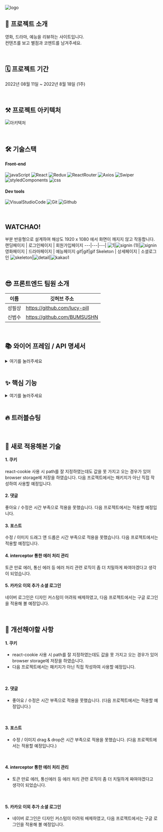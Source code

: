 ![logo](https://user-images.githubusercontent.com/109033607/185214064-b9bb56c9-b2e1-4532-b0ec-3fd59c722075.png)
## 🙌 프로젝트 소개
영화, 드라마, 예능을 리뷰하는 사이트입니다.<br>
컨텐츠를 보고 별점과 코멘트를 남겨주세요.

<br>

## 🗓 프로젝트 기간
2022년 08월 11일 ~ 2022년 8월 18일 (1주)

<br>

## ⚒️ 프로젝트 아키텍처
![아키텍처](https://user-images.githubusercontent.com/109033607/185400322-46969d75-1e63-4b03-b2e2-303f7e8c3a86.png)

<br>

## 🛠 기술스택
#### Front-end
![javaScript](https://camo.githubusercontent.com/fe1c8df487dbc029d3a1819dcc5bf79e066f1307131191ac2b02de8c3c55da81/68747470733a2f2f696d672e736869656c64732e696f2f62616467652f4a6176615363726970742d4637444631453f7374796c653d266c6f676f3d4a617661536372697074266c6f676f436f6c6f723d7768697465)
![React](https://camo.githubusercontent.com/34c6a7afcc16731e2c4d73f3af9b275b172b2e46dc1e82be3f121a71fe067de9/68747470733a2f2f696d672e736869656c64732e696f2f62616467652f52656163742d3631444146423f7374796c653d266c6f676f3d5265616374266c6f676f436f6c6f723d7768697465)
![Redux](https://camo.githubusercontent.com/d58ceb12a14709c7049878ae358ef7628e42d4276108b758cbb66a8922e7ef3e/68747470733a2f2f696d672e736869656c64732e696f2f62616467652f52656475782d3736344142433f7374796c653d266c6f676f3d5265647578266c6f676f436f6c6f723d7768697465)
![ReactRouter](https://camo.githubusercontent.com/d257f8e18789ba1e6d34a9c63cbe150083c96b6f0da2eb059ae02422914ea80a/68747470733a2f2f696d672e736869656c64732e696f2f62616467652f526561637420526f757465722d4341343234353f7374796c653d266c6f676f3d526561637420526f75746572266c6f676f436f6c6f723d7768697465)
![Axios](https://camo.githubusercontent.com/809053601ae7a670d58865bd88e0f313cc5ced1c0915ff43aeb2ad1d1bf252c2/68747470733a2f2f696d672e736869656c64732e696f2f62616467652f4178696f732d3638323865323f7374796c653d)
![Swiper](https://camo.githubusercontent.com/2a4027d72d8e0d2938ad47bd8e4274fee26f286e464ce62c492a3dc2ff09b174/68747470733a2f2f696d672e736869656c64732e696f2f62616467652f5377697065722d3633333246363f7374796c653d266c6f676f3d537769706572266c6f676f436f6c6f723d7768697465)
![styledComponents](https://camo.githubusercontent.com/8d29f15964b1cb2254deccb293a2c444eee52078b3d448b6149c17c5ab40d2ce/68747470733a2f2f696d672e736869656c64732e696f2f62616467652f7374796c65642d636f6d706f6e656e74732d4442373039333f7374796c653d266c6f676f3d7374796c65642d636f6d706f6e656e7473266c6f676f436f6c6f723d7768697465)
![css](https://camo.githubusercontent.com/c774b3527d1dfaea9ddb6a253fc0bad0b819a570a9da14adf2eb02279ae8f5d7/68747470733a2f2f696d672e736869656c64732e696f2f62616467652f4353532d3135373242363f7374796c653d266c6f676f3d43535333266c6f676f436f6c6f723d7768697465)
#### Dev tools
![VisualStudioCode](https://camo.githubusercontent.com/e9f45e009429d35852b90e211cac4d3881b18471d8faa43b24bdaf4c8a19723b/68747470733a2f2f696d672e736869656c64732e696f2f62616467652f56697375616c2053747564696f20436f64652d3030374143433f7374796c653d266c6f676f3d56697375616c2053747564696f20436f6465266c6f676f436f6c6f723d7768697465)
![Git](https://camo.githubusercontent.com/a5e39b99ce3f82aa5b1d04379575311317fccec3787a98f9e8b94b4034142d3e/68747470733a2f2f696d672e736869656c64732e696f2f62616467652f4769742d4630353033323f7374796c653d266c6f676f3d476974266c6f676f436f6c6f723d7768697465)
![Github](https://camo.githubusercontent.com/245d233220d2b61c6e4c7177cf60be551e2be541c43c4deb25cd935903745233/68747470733a2f2f696d672e736869656c64732e696f2f62616467652f4769744875622d3138313731373f7374796c653d266c6f676f3d476974487562266c6f676f436f6c6f723d7768697465)

<br>

## WATCHAO!
부분 반응형으로 설계하여 해상도 1920 x 1080 에서 화면이 깨지지 않고 작동합니다.
랜딩페이지 | 로그인페이지 | 회원가입페이지
---|---|---|
![1](https://user-images.githubusercontent.com/109033607/185373925-2b4cb14c-ef40-4aa2-af7e-62a911b3050e.gif)|![signin (1)](https://user-images.githubusercontent.com/109033607/185381014-cbcac032-7596-4960-bdc8-5335633efc74.gif)|![signin](https://user-images.githubusercontent.com/109033607/185379009-2ebe9703-234b-4d6c-9911-bb380e213ded.gif)
영화페이지 | 드라마페이지 | 예능페이지
gif|gif|gif
Skeleton | 상세페이지 | 소셜로그인
![skeleton](https://user-images.githubusercontent.com/109033607/185400797-b69f8c66-0e4a-46e1-b454-40fb823591f5.gif)|![detail](https://user-images.githubusercontent.com/109033607/185377409-ee00f24e-17b8-4f9f-8371-a6eeefc6a3ba.gif)|![kakao1](https://user-images.githubusercontent.com/109033607/185375564-89df8ba9-3fed-4a9e-9844-d50624af1e3e.gif)

<br>



## 😎 프론트엔드 팀원 소개<br>
이름 | 깃허브 주소 |
---|---|
성필상|https://github.com/lucy-pill
신범수|https://github.com/BUMSUSHN

<br>

## 📚 와이어 프레임 / API 명세서<br>
<details>
<summary>여기를 눌러주세요</summary>
<div markdown="1">

<br>
  
[figma로 열기](https://www.figma.com/file/dapEFyHroe0F7veKdijnio/Mini-Project?node-id=0%3A1)
<br>

[노션으로 열기](https://www.notion.so/5-abb0b2421aa6449abd1b7a4251a9e819)

</div>
</details>
<br>

## ✨ 핵심 기능<br>
<details>
<summary>여기를 눌러주세요</summary>
<div markdown="1">

<br>

### # 공통 기능
- Input 상태 관리하기 : useRef를 이용하여 input창을 초기화할 수 있습니다. 
<br>

#### 1. 랜딩 페이지
- Swiper를 이용하여 포스팅된 카드들을 확인할 수 있습니다.
<br>

#### 2. 로그인
- 소셜 로그인 : 카카오톡으로 간단하게 로그인할 수 있습니다.
<br>

#### 3. 회원가입
- 이메일 주소 & 닉네임 : 중복 체크 버튼을 없애고 debounce를 이용하여 중복 체크를 진행하였습니다.
- 비밀번호 : on/off 버튼을 이용하여 비밀번호 입력 시 노출되지 않게 설정했습니다.
<br>

#### 4. 영화 / 드라마 / 예능 페이지
- Grid를 이용하여 페이지에 생동감을 주었습니다.
- 로그아웃 상태에서 버튼 클릭 시 '로그인 후에 이용 바랍니다' 알림창을 띄우고 로그인 페이지로 이동합니다.
- 좋아요 👍 : 포스트가 좋아요를 많이 받은 순서대로 정렬됩니다
- 별점⭐⭐⭐⭐⭐을 통해 직관적인 후기 참조가 가능합니다.
<br>

#### 5. 상세페이지
- 댓글 CRUD 기능 구현
- 댓글 기능을 통해, 다른 사용자와 경험을 공유 할 수 있습니다.
</div>
</details>

<br>

## 🔥 트러블슈팅<br>

<br>

## 🚀 새로 적용해본 기술<br>
#### 1. 쿠키
react-cookie 사용 시 path를 잘 지정하였는데도 값을 못 가지고 오는 경우가 있어 browser storage에 저장을 하였습니다.
다음 프로젝트에서는 패키지가 아닌 직접 작성하여 사용할 예정입니다.

#### 2. 댓글
좋아요 / 수정은 시간 부족으로 적용을 못했습니다. 다음 프로젝트에서는 적용할 예정입니다.

#### 3. 포스트
수정 / 이미지 드래그 앤 드롭은 시간 부족으로 적용을 못했습니다. 다음 프로젝트에서는 적용할 예정입니다.

#### 4. interceptor 통한 에러 처리 관리
토큰 만료 에러, 통신 에러 등 에러 처리 관련 로직이 좀 더 치밀하게 짜여야겠다고 생각이 되었습니다.

#### 5. 카카오 이외 추가 소셜 로그인
네이버 로그인은 디자인 커스텀이 어려워 배제하였고, 다음 프로젝트에서는 구글 로그인을 적용해 볼 예정입니다.

<br>

## 📖 개선해야할 사항<br>
#### 1. 쿠키
 - react-cookie 사용 시 path를 잘 지정하였는데도 값을 못 가지고 오는 경우가 있어 browser storage에 저장을 하였습니다.
 - 다음 프로젝트에서는 패키지가 아닌 직접 작성하여 사용할 예정입니다.

<br>

#### 2. 댓글
 - 좋아요 / 수정은 시간 부족으로 적용을 못했습니다. (다음 프로젝트에서는 적용할 예정입니다.)

<br>

#### 3. 포스트
 - 수정 / 이미지 drag & drop은 시간 부족으로 적용을 못했습니다. (다음 프로젝트에서는 적용할 예정입니다.)

<br>

#### 4. interceptor 통한 에러 처리 관리
 - 토큰 만료 에러, 통신에러 등 에러 처리 관련 로직이 좀 더 치밀하게 짜여야겠다고 생각이 되었습니다.

<br>

#### 5. 카카오 이외 추가 소셜 로그인
 - 네이버 로그인은 디자인 커스텀이 어려워 배제하였고, 다음 프로젝트에서는 구글 로그인을 적용해 볼 예정입니다.

<br>

